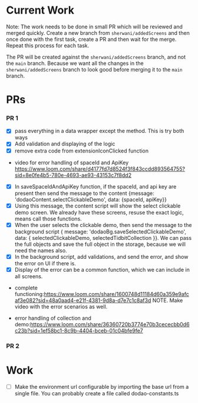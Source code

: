 # Current Work
Note: The work needs to be done in small PR which will be reviewed and merged quickly.  Create a new branch from 
`sherwani/addedScreens` and then once done with the first task, create a PR and then wait for the merge. Repeat this 
process for each task.

The PR will be created against the `sherwani/addedScreens` branch, and not the `main` branch. Because we want all
the changes in the `sherwani/addedScreens` branch to look good before merging it to the `main` branch.

# PRs

### PR 1
- [x] pass everything in a data wrapper except the method. This is try both ways
- [x] Add validation and displaying of the logic
- [x] remove extra code from extensionIconClicked function
- video for error handling of spaceId and ApiKey https://www.loom.com/share/d4177fd7d8524f3f843ccdd893564755?sid=8e0fe4b5-780e-4693-ae93-43153c7f8dd2
- [x] In saveSpaceIdAndApiKey function, if the spaceId, and api key are present then send the message to the content
{message: 'dodaoContent.selectClickableDemo', data: {spaceId, apiKey}}
- [x] Using this message, the content script will show the select clickable demo screen. We already have these screens,
resuse the exact logic, means call those functions.
- [x] When the user selects the clickable demo, then send the message to the background script 
{ message: 'dodaoBg.saveSelectedClickableDemo', data: { selectedClickableDemo, selectedTidbitCollection }}. We can
pass the full objects and save the full object in the storage, because we will need the names also.
- [x] In the background script, add validations, and send the error, and show the error on UI if there is.
- [x] Display of the error can be a common function, which we can include in all screens.

- complete functioning:https://www.loom.com/share/1600748d11184d60a359e9afcaf3e082?sid=48a0aad4-e21f-4381-9d8a-d7e7c1c8af3d
NOTE. Make video with the error scenarios as well. 

- error handling of collection and demo:https://www.loom.com/share/36360720b3774e70b3cececbb0d6c23b?sid=1ef58bc1-8c9b-4404-bceb-01c04bfe9fe7

### PR 2

 
# Work
- [ ] Make the environment url configurable by importing the base url from a single file. You can probably create a 
file called dodao-constants.ts
